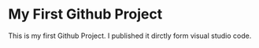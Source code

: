 # My First Github Project
This is my first Github Project. I published it dirctly form visual studio code.